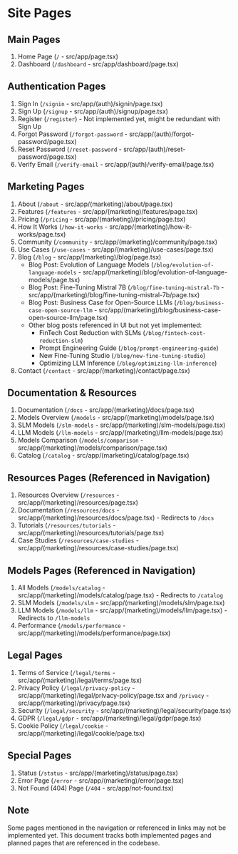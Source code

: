 # Site Pages

## Main Pages
1. Home Page (`/` - src/app/page.tsx)
2. Dashboard (`/dashboard` - src/app/dashboard/page.tsx)

## Authentication Pages
1. Sign In (`/signin` - src/app/(auth)/signin/page.tsx)
2. Sign Up (`/signup` - src/app/(auth)/signup/page.tsx)
3. Register (`/register`) - Not implemented yet, might be redundant with Sign Up
4. Forgot Password (`/forgot-password` - src/app/(auth)/forgot-password/page.tsx)
5. Reset Password (`/reset-password` - src/app/(auth)/reset-password/page.tsx)
6. Verify Email (`/verify-email` - src/app/(auth)/verify-email/page.tsx)

## Marketing Pages
1. About (`/about` - src/app/(marketing)/about/page.tsx)
2. Features (`/features` - src/app/(marketing)/features/page.tsx)
3. Pricing (`/pricing` - src/app/(marketing)/pricing/page.tsx)
4. How It Works (`/how-it-works` - src/app/(marketing)/how-it-works/page.tsx)
5. Community (`/community` - src/app/(marketing)/community/page.tsx)
6. Use Cases (`/use-cases` - src/app/(marketing)/use-cases/page.tsx)
7. Blog (`/blog` - src/app/(marketing)/blog/page.tsx)
   - Blog Post: Evolution of Language Models (`/blog/evolution-of-language-models` - src/app/(marketing)/blog/evolution-of-language-models/page.tsx)
   - Blog Post: Fine-Tuning Mistral 7B (`/blog/fine-tuning-mistral-7b` - src/app/(marketing)/blog/fine-tuning-mistral-7b/page.tsx)
   - Blog Post: Business Case for Open-Source LLMs (`/blog/business-case-open-source-llm` - src/app/(marketing)/blog/business-case-open-source-llm/page.tsx)
   - Other blog posts referenced in UI but not yet implemented:
     * FinTech Cost Reduction with SLMs (`/blog/fintech-cost-reduction-slm`)
     * Prompt Engineering Guide (`/blog/prompt-engineering-guide`)
     * New Fine-Tuning Studio (`/blog/new-fine-tuning-studio`)
     * Optimizing LLM Inference (`/blog/optimizing-llm-inference`)
8. Contact (`/contact` - src/app/(marketing)/contact/page.tsx)

## Documentation & Resources
1. Documentation (`/docs` - src/app/(marketing)/docs/page.tsx)
2. Models Overview (`/models` - src/app/(marketing)/models/page.tsx)
3. SLM Models (`/slm-models` - src/app/(marketing)/slm-models/page.tsx)
4. LLM Models (`/llm-models` - src/app/(marketing)/llm-models/page.tsx)
5. Models Comparison (`/models/comparison` - src/app/(marketing)/models/comparison/page.tsx)
6. Catalog (`/catalog` - src/app/(marketing)/catalog/page.tsx)

## Resources Pages (Referenced in Navigation)
1. Resources Overview (`/resources` - src/app/(marketing)/resources/page.tsx)
2. Documentation (`/resources/docs` - src/app/(marketing)/resources/docs/page.tsx) - Redirects to `/docs`
3. Tutorials (`/resources/tutorials` - src/app/(marketing)/resources/tutorials/page.tsx)
4. Case Studies (`/resources/case-studies` - src/app/(marketing)/resources/case-studies/page.tsx)

## Models Pages (Referenced in Navigation)
1. All Models (`/models/catalog` - src/app/(marketing)/models/catalog/page.tsx) - Redirects to `/catalog`
2. SLM Models (`/models/slm` - src/app/(marketing)/models/slm/page.tsx)
3. LLM Models (`/models/llm` - src/app/(marketing)/models/llm/page.tsx) - Redirects to `/llm-models`
4. Performance (`/models/performance` - src/app/(marketing)/models/performance/page.tsx)

## Legal Pages
1. Terms of Service (`/legal/terms` - src/app/(marketing)/legal/terms/page.tsx)
2. Privacy Policy (`/legal/privacy-policy` - src/app/(marketing)/legal/privacy-policy/page.tsx and `/privacy` - src/app/(marketing)/privacy/page.tsx)
3. Security (`/legal/security` - src/app/(marketing)/legal/security/page.tsx)
4. GDPR (`/legal/gdpr` - src/app/(marketing)/legal/gdpr/page.tsx)
5. Cookie Policy (`/legal/cookie` - src/app/(marketing)/legal/cookie/page.tsx)

## Special Pages
1. Status (`/status` - src/app/(marketing)/status/page.tsx)
2. Error Page (`/error` - src/app/(marketing)/error/page.tsx)
3. Not Found (404) Page (`/404` - src/app/not-found.tsx)

## Note
Some pages mentioned in the navigation or referenced in links may not be implemented yet. This document tracks both implemented pages and planned pages that are referenced in the codebase.